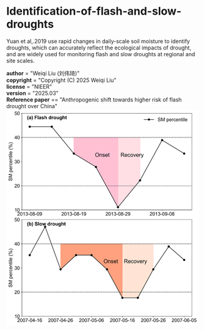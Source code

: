# Identification-of-flash-and-slow-droughts
Yuan et al,.2019 use rapid changes in daily-scale soil moisture to identify droughts, which can accurately reflect the ecological impacts of drought, and are widely used for monitoring flash and slow droughts at regional and site scales.

__author__ = "Weiqi Liu (刘伟琦)"  
__copyright__ = "Copyright (C) 2025 Weiqi Liu"  
__license__ = "NIEER"  
__version__ = "2025.03"  
__Reference paper__ == "Anthropogenic shift towards higher risk of flash drought over China"  
<img src="https://raw.githubusercontent.com/DroughtMonitor/Identification-of-flash-and-slow-droughts/main/pictures/picture.png" width="600px">
